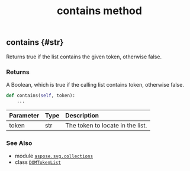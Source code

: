 ﻿---
title: contains method
second_title: Aspose.SVG for Python via .NET API References
description: 
type: docs
weight: 30
url: /python-net/aspose.svg.collections/domtokenlist/contains/
is_root: false
---

## contains {#str}

Returns true if the list contains the given token, otherwise false.


### Returns 


A Boolean, which is true if the calling list contains token, otherwise false.


```python
def contains(self, token):
    ...
```


| Parameter | Type | Description |
| :- | :- | :- |
| token | str | The token to locate in the list. |



### See Also
* module [`aspose.svg.collections`](../../)
* class [`DOMTokenList`](/svg/python-net/aspose.svg.collections/domtokenlist)

